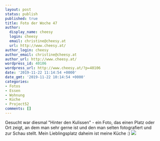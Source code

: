 ```yaml
---
layout: post
status: publish
published: true
title: Foto der Woche 47
author:
  display_name: cheesy
  login: cheesy
  email: christine@cheesy.at
  url: http://www.cheesy.at/
author_login: cheesy
author_email: christine@cheesy.at
author_url: http://www.cheesy.at/
wordpress_id: 40106
wordpress_url: http://www.cheesy.at/?p=40106
date: '2019-11-22 11:14:54 +0000'
date_gmt: '2019-11-22 10:14:54 +0000'
categories:
- Fotos
- Essen
- Wohnung
- Küche
- Project52
comments: []
---
```

Gesucht war diesmal "Hinter den Kulissen" - ein Foto, das einen Platz oder Ort zeigt, an dem man sehr gerne ist und den man selten fotografiert und zur Schau stellt. Mein Lieblingsplatz daheim ist meine Küche :)
[![](http://www.cheesy.at/wp-content/uploads/47-52-Hinter-den-Kulissen.jpg)](http://www.cheesy.at/fotos/spiele/projekt365-und-andere-projekte/project-52-wochen-in-2019/)
